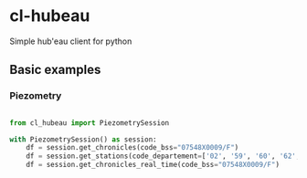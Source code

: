 # cl-hubeau

Simple hub'eau client for python

## Basic examples

### Piezometry

```python

from cl_hubeau import PiezometrySession

with PiezometrySession() as session:
    df = session.get_chronicles(code_bss="07548X0009/F")
    df = session.get_stations(code_departement=['02', '59', '60', '62', '80'], format="geojson")
    df = session.get_chronicles_real_time(code_bss="07548X0009/F")

```